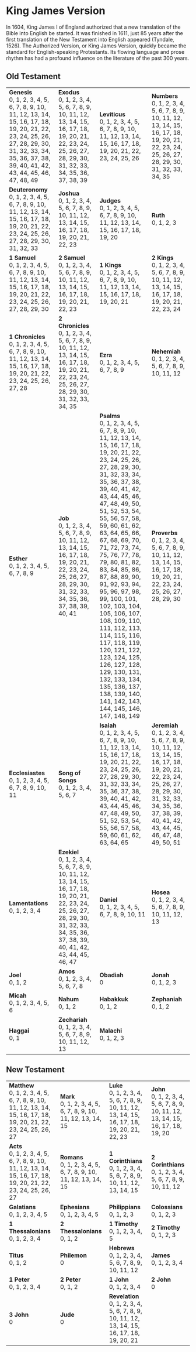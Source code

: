 # King James Version

In 1604, King James I of England authorized that a new translation of the Bible into English be started. It was finished in 1611, just 85 years after the first translation of the New Testament into English appeared (Tyndale, 1526). The Authorized Version, or King James Version, quickly became the standard for English-speaking Protestants. Its flowing language and prose rhythm has had a profound influence on the literature of the past 300 years.



## Old Testament

<table>
<tr>
<td>
<b>Genesis</b><br/>
0, 1, 2, 3, 4, 5, 6, 7, 8, 9, 10, 11, 12, 13, 14, 15, 16, 17, 18, 19, 20, 21, 22, 23, 24, 25, 26, 27, 28, 29, 30, 31, 32, 33, 34, 35, 36, 37, 38, 39, 40, 41, 42, 43, 44, 45, 46, 47, 48, 49
</td>
<td>
<b>Exodus</b><br/>
0, 1, 2, 3, 4, 5, 6, 7, 8, 9, 10, 11, 12, 13, 14, 15, 16, 17, 18, 19, 20, 21, 22, 23, 24, 25, 26, 27, 28, 29, 30, 31, 32, 33, 34, 35, 36, 37, 38, 39
</td>
<td>
<b>Leviticus</b><br/>
0, 1, 2, 3, 4, 5, 6, 7, 8, 9, 10, 11, 12, 13, 14, 15, 16, 17, 18, 19, 20, 21, 22, 23, 24, 25, 26
</td>
<td>
<b>Numbers</b><br/>
0, 1, 2, 3, 4, 5, 6, 7, 8, 9, 10, 11, 12, 13, 14, 15, 16, 17, 18, 19, 20, 21, 22, 23, 24, 25, 26, 27, 28, 29, 30, 31, 32, 33, 34, 35
</td></tr>
<tr>
<td>
<b>Deuteronomy</b><br/>
0, 1, 2, 3, 4, 5, 6, 7, 8, 9, 10, 11, 12, 13, 14, 15, 16, 17, 18, 19, 20, 21, 22, 23, 24, 25, 26, 27, 28, 29, 30, 31, 32, 33
</td>
<td>
<b>Joshua</b><br/>
0, 1, 2, 3, 4, 5, 6, 7, 8, 9, 10, 11, 12, 13, 14, 15, 16, 17, 18, 19, 20, 21, 22, 23
</td>
<td>
<b>Judges</b><br/>
0, 1, 2, 3, 4, 5, 6, 7, 8, 9, 10, 11, 12, 13, 14, 15, 16, 17, 18, 19, 20
</td>
<td>
<b>Ruth</b><br/>
0, 1, 2, 3
</td></tr>
<tr>
<td>
<b>1 Samuel</b><br/>
0, 1, 2, 3, 4, 5, 6, 7, 8, 9, 10, 11, 12, 13, 14, 15, 16, 17, 18, 19, 20, 21, 22, 23, 24, 25, 26, 27, 28, 29, 30
</td>
<td>
<b>2 Samuel</b><br/>
0, 1, 2, 3, 4, 5, 6, 7, 8, 9, 10, 11, 12, 13, 14, 15, 16, 17, 18, 19, 20, 21, 22, 23
</td>
<td>
<b>1 Kings</b><br/>
0, 1, 2, 3, 4, 5, 6, 7, 8, 9, 10, 11, 12, 13, 14, 15, 16, 17, 18, 19, 20, 21
</td>
<td>
<b>2 Kings</b><br/>
0, 1, 2, 3, 4, 5, 6, 7, 8, 9, 10, 11, 12, 13, 14, 15, 16, 17, 18, 19, 20, 21, 22, 23, 24
</td></tr>
<tr>
<td>
<b>1 Chronicles</b><br/>
0, 1, 2, 3, 4, 5, 6, 7, 8, 9, 10, 11, 12, 13, 14, 15, 16, 17, 18, 19, 20, 21, 22, 23, 24, 25, 26, 27, 28
</td>
<td>
<b>2 Chronicles</b><br/>
0, 1, 2, 3, 4, 5, 6, 7, 8, 9, 10, 11, 12, 13, 14, 15, 16, 17, 18, 19, 20, 21, 22, 23, 24, 25, 26, 27, 28, 29, 30, 31, 32, 33, 34, 35
</td>
<td>
<b>Ezra</b><br/>
0, 1, 2, 3, 4, 5, 6, 7, 8, 9
</td>
<td>
<b>Nehemiah</b><br/>
0, 1, 2, 3, 4, 5, 6, 7, 8, 9, 10, 11, 12
</td></tr>
<tr>
</tr>
<tr>
</tr>
<tr>
<td>
<b>Esther</b><br/>
0, 1, 2, 3, 4, 5, 6, 7, 8, 9
</td>
<td>
<b>Job</b><br/>
0, 1, 2, 3, 4, 5, 6, 7, 8, 9, 10, 11, 12, 13, 14, 15, 16, 17, 18, 19, 20, 21, 22, 23, 24, 25, 26, 27, 28, 29, 30, 31, 32, 33, 34, 35, 36, 37, 38, 39, 40, 41
</td>
<td>
<b>Psalms</b><br/>
0, 1, 2, 3, 4, 5, 6, 7, 8, 9, 10, 11, 12, 13, 14, 15, 16, 17, 18, 19, 20, 21, 22, 23, 24, 25, 26, 27, 28, 29, 30, 31, 32, 33, 34, 35, 36, 37, 38, 39, 40, 41, 42, 43, 44, 45, 46, 47, 48, 49, 50, 51, 52, 53, 54, 55, 56, 57, 58, 59, 60, 61, 62, 63, 64, 65, 66, 67, 68, 69, 70, 71, 72, 73, 74, 75, 76, 77, 78, 79, 80, 81, 82, 83, 84, 85, 86, 87, 88, 89, 90, 91, 92, 93, 94, 95, 96, 97, 98, 99, 100, 101, 102, 103, 104, 105, 106, 107, 108, 109, 110, 111, 112, 113, 114, 115, 116, 117, 118, 119, 120, 121, 122, 123, 124, 125, 126, 127, 128, 129, 130, 131, 132, 133, 134, 135, 136, 137, 138, 139, 140, 141, 142, 143, 144, 145, 146, 147, 148, 149
</td>
<td>
<b>Proverbs</b><br/>
0, 1, 2, 3, 4, 5, 6, 7, 8, 9, 10, 11, 12, 13, 14, 15, 16, 17, 18, 19, 20, 21, 22, 23, 24, 25, 26, 27, 28, 29, 30
</td></tr>
<tr>
<td>
<b>Ecclesiastes</b><br/>
0, 1, 2, 3, 4, 5, 6, 7, 8, 9, 10, 11
</td>
<td>
<b>Song of Songs</b><br/>
0, 1, 2, 3, 4, 5, 6, 7
</td>
<td>
<b>Isaiah</b><br/>
0, 1, 2, 3, 4, 5, 6, 7, 8, 9, 10, 11, 12, 13, 14, 15, 16, 17, 18, 19, 20, 21, 22, 23, 24, 25, 26, 27, 28, 29, 30, 31, 32, 33, 34, 35, 36, 37, 38, 39, 40, 41, 42, 43, 44, 45, 46, 47, 48, 49, 50, 51, 52, 53, 54, 55, 56, 57, 58, 59, 60, 61, 62, 63, 64, 65
</td>
<td>
<b>Jeremiah</b><br/>
0, 1, 2, 3, 4, 5, 6, 7, 8, 9, 10, 11, 12, 13, 14, 15, 16, 17, 18, 19, 20, 21, 22, 23, 24, 25, 26, 27, 28, 29, 30, 31, 32, 33, 34, 35, 36, 37, 38, 39, 40, 41, 42, 43, 44, 45, 46, 47, 48, 49, 50, 51
</td></tr>
<tr>
<td>
<b>Lamentations</b><br/>
0, 1, 2, 3, 4
</td>
<td>
<b>Ezekiel</b><br/>
0, 1, 2, 3, 4, 5, 6, 7, 8, 9, 10, 11, 12, 13, 14, 15, 16, 17, 18, 19, 20, 21, 22, 23, 24, 25, 26, 27, 28, 29, 30, 31, 32, 33, 34, 35, 36, 37, 38, 39, 40, 41, 42, 43, 44, 45, 46, 47
</td>
<td>
<b>Daniel</b><br/>
0, 1, 2, 3, 4, 5, 6, 7, 8, 9, 10, 11
</td>
<td>
<b>Hosea</b><br/>
0, 1, 2, 3, 4, 5, 6, 7, 8, 9, 10, 11, 12, 13
</td></tr>
<tr>
<td>
<b>Joel</b><br/>
0, 1, 2
</td>
<td>
<b>Amos</b><br/>
0, 1, 2, 3, 4, 5, 6, 7, 8
</td>
<td>
<b>Obadiah</b><br/>
0
</td>
<td>
<b>Jonah</b><br/>
0, 1, 2, 3
</td></tr>
<tr>
<td>
<b>Micah</b><br/>
0, 1, 2, 3, 4, 5, 6
</td>
<td>
<b>Nahum</b><br/>
0, 1, 2
</td>
<td>
<b>Habakkuk</b><br/>
0, 1, 2
</td>
<td>
<b>Zephaniah</b><br/>
0, 1, 2
</td></tr>
<tr>
<td>
<b>Haggai</b><br/>
0, 1
</td>
<td>
<b>Zechariah</b><br/>
0, 1, 2, 3, 4, 5, 6, 7, 8, 9, 10, 11, 12, 13
</td>
<td>
<b>Malachi</b><br/>
0, 1, 2, 3
</td></tr>
</table>

## New Testament

<table>
<tr>
<td>
<b>Matthew</b><br/>
0, 1, 2, 3, 4, 5, 6, 7, 8, 9, 10, 11, 12, 13, 14, 15, 16, 17, 18, 19, 20, 21, 22, 23, 24, 25, 26, 27
</td>
<td>
<b>Mark</b><br/>
0, 1, 2, 3, 4, 5, 6, 7, 8, 9, 10, 11, 12, 13, 14, 15
</td>
<td>
<b>Luke</b><br/>
0, 1, 2, 3, 4, 5, 6, 7, 8, 9, 10, 11, 12, 13, 14, 15, 16, 17, 18, 19, 20, 21, 22, 23
</td>
<td>
<b>John</b><br/>
0, 1, 2, 3, 4, 5, 6, 7, 8, 9, 10, 11, 12, 13, 14, 15, 16, 17, 18, 19, 20
</td></tr>
<tr>
<td>
<b>Acts</b><br/>
0, 1, 2, 3, 4, 5, 6, 7, 8, 9, 10, 11, 12, 13, 14, 15, 16, 17, 18, 19, 20, 21, 22, 23, 24, 25, 26, 27
</td>
<td>
<b>Romans</b><br/>
0, 1, 2, 3, 4, 5, 6, 7, 8, 9, 10, 11, 12, 13, 14, 15
</td>
<td>
<b>1 Corinthians</b><br/>
0, 1, 2, 3, 4, 5, 6, 7, 8, 9, 10, 11, 12, 13, 14, 15
</td>
<td>
<b>2 Corinthians</b><br/>
0, 1, 2, 3, 4, 5, 6, 7, 8, 9, 10, 11, 12
</td></tr>
<tr>
<td>
<b>Galatians</b><br/>
0, 1, 2, 3, 4, 5
</td>
<td>
<b>Ephesians</b><br/>
0, 1, 2, 3, 4, 5
</td>
<td>
<b>Philippians</b><br/>
0, 1, 2, 3
</td>
<td>
<b>Colossians</b><br/>
0, 1, 2, 3
</td></tr>
<tr>
<td>
<b>1 Thessalonians</b><br/>
0, 1, 2, 3, 4
</td>
<td>
<b>2 Thessalonians</b><br/>
0, 1, 2
</td>
<td>
<b>1 Timothy</b><br/>
0, 1, 2, 3, 4, 5
</td>
<td>
<b>2 Timothy</b><br/>
0, 1, 2, 3
</td></tr>
<tr>
<td>
<b>Titus</b><br/>
0, 1, 2
</td>
<td>
<b>Philemon</b><br/>
0
</td>
<td>
<b>Hebrews</b><br/>
0, 1, 2, 3, 4, 5, 6, 7, 8, 9, 10, 11, 12
</td>
<td>
<b>James</b><br/>
0, 1, 2, 3, 4
</td></tr>
<tr>
<td>
<b>1 Peter</b><br/>
0, 1, 2, 3, 4
</td>
<td>
<b>2 Peter</b><br/>
0, 1, 2
</td>
<td>
<b>1 John</b><br/>
0, 1, 2, 3, 4
</td>
<td>
<b>2 John</b><br/>
0
</td></tr>
<tr>
<td>
<b>3 John</b><br/>
0
</td>
<td>
<b>Jude</b><br/>
0
</td>
<td>
<b>Revelation</b><br/>
0, 1, 2, 3, 4, 5, 6, 7, 8, 9, 10, 11, 12, 13, 14, 15, 16, 17, 18, 19, 20, 21
</td></tr>
</table>
